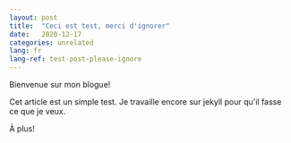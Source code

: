 ```yaml
---
layout: post
title:  "Ceci est test, merci d'ignorer"
date:   2020-12-17
categories: unrelated
lang: fr
lang-ref: test-post-please-ignore
---
```


Bienvenue sur mon blogue!

Cet article est un simple test. Je travaille encore sur jekyll pour qu'il fasse ce que je veux.

À plus!
